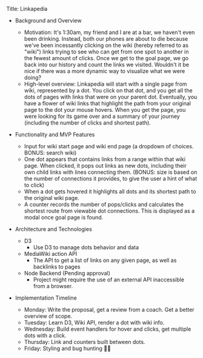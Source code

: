 Title: Linkapedia

* Background and Overview
    * Motivation:
    It's 1:30am, my friend and I are at a bar, we haven't even been drinking. Instead, both our phones are about to die because we've been incessantly clicking on the wiki (hereby referred to as "wiki") links trying to see who can get from one spot to another in the fewest amount of clicks. Once we get to the goal page, we go back into our history and count the links we visited. Wouldn't it be nice if there was a more dynamic way to visualize what we were doing?
    * High-level overview:
    Linkapedia will start with a single page from wiki, represented by a dot. You click on that dot, and you get all the dots of pages with links that were on your parent dot. Eventually, you have a flower of wiki links that highlight the path from your original page to the dot your mouse hovers. When you get the page, you were looking for its game over and a summary of your journey (including the number of clicks and shortest path).

* Functionality and MVP Features
    * Input for wiki start page and wiki end page (a dropdown of choices. BONUS: search wiki)
    * One dot appears that contains links from a range within that wiki page. When clicked, it pops out links as new dots, including their own child links with lines connecting them. (BONUS: size is based on the number of connections it provides, to give the user a hint of what to click)
    * When a dot gets hovered it highlights all dots and its shortest path to the original wiki page.
    * A counter records the number of pops/clicks and calculates the shortest route from viewable dot connections. This is displayed as a modal once goal page is found.

* Architecture and Technologies
    * D3
        * Use D3 to manage dots behavior and data
    * MediaWiki action API
        * The API to get a list of links on any given page, as well as backlinks to pages
    * Node Backend (Pending approval)
        * Project might require the use of an external API inaccessible from a browser.

* Implementation Timeline
    * Monday: Write the proposal, get a review from a coach. Get a better overview of scope.
    * Tuesday: Learn D3, Wiki API, render a dot with wiki info.
    * Wednesday: Build event handlers for hover and clicks, get multiple dots with a click.
    * Thursday: Link and counters built between dots.
    * Friday: Styling and bug hunting 🐛🔫